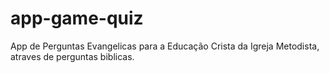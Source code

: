 # app-game-quiz
App de Perguntas Evangelicas para a Educação Crista da Igreja Metodista, atraves de perguntas biblicas.
